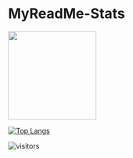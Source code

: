 # MyReadMe-Stats

<img height="180em" src="https://github-readme-stats.vercel.app/api?username=arbaelbarca&show_icons=true&hide_border=true&&count_private=true&include_all_commits=true" />

<!-- ![Anurag's GitHub stats](https://github-readme-stats.vercel.app/api?username=arbaelbarca&show_icons=true&theme=radical)
 -->
[![Top Langs](https://github-readme-stats.vercel.app/api/top-langs/?username=arbaelbarca)](https://github.com/anuraghazra/github-readme-stats)

![visitors](https://visitor-badge.glitch.me/badge?page_id=page.id)
